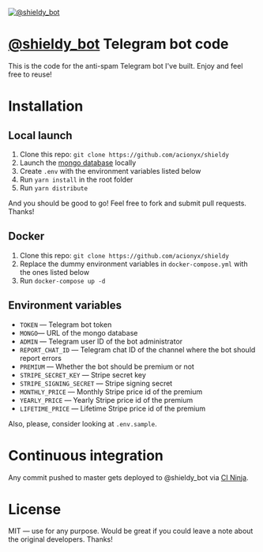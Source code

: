 [![@shieldy_bot](/design/banner.png?raw=true)](https://t.me/shieldy_bot)

# [@shieldy_bot](https://t.me/shieldy_bot) Telegram bot code

This is the code for the anti-spam Telegram bot I've built. Enjoy and feel free to reuse!

# Installation

## Local launch

1. Clone this repo: `git clone https://github.com/acionyx/shieldy`
2. Launch the [mongo database](https://www.mongodb.com/) locally
3. Create `.env` with the environment variables listed below
4. Run `yarn install` in the root folder
5. Run `yarn distribute`

And you should be good to go! Feel free to fork and submit pull requests. Thanks!

## Docker

1. Clone this repo: `git clone https://github.com/acionyx/shieldy`
2. Replace the dummy environment variables in `docker-compose.yml` with the ones listed below
3. Run `docker-compose up -d`

## Environment variables

- `TOKEN` — Telegram bot token
- `MONGO`— URL of the mongo database
- `ADMIN` — Telegram user ID of the bot administrator
- `REPORT_CHAT_ID` — Telegram chat ID of the channel where the bot should report errors
- `PREMIUM` — Whether the bot should be premium or not
- `STRIPE_SECRET_KEY` — Stripe secret key
- `STRIPE_SIGNING_SECRET` — Stripe signing secret
- `MONTHLY_PRICE` — Monthly Stripe price id of the premium
- `YEARLY_PRICE` — Yearly Stripe price id of the premium
- `LIFETIME_PRICE` — Lifetime Stripe price id of the premium

Also, please, consider looking at `.env.sample`.

# Continuous integration

Any commit pushed to master gets deployed to @shieldy_bot via [CI Ninja](https://github.com/acionyx/ci-ninja).

# License

MIT — use for any purpose. Would be great if you could leave a note about the original developers. Thanks!
